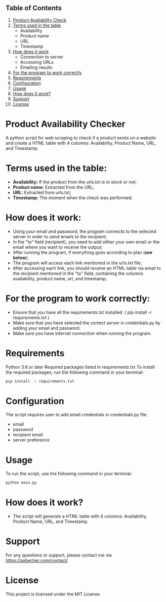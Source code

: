 ## Table of Contents

1. [Product Availability Check](https://github.com/axbecher/Automation-scripts/tree/main/WebScrapingProductInStock#product-availability-checker)
2. [Terms used in the table](https://github.com/axbecher/Automation-scripts/tree/main/WebScrapingProductInStock#terms-used-in-the-table)
   - Availability
   - Product name
   - URL
   - Timestamp
3. [How does it work](https://github.com/axbecher/Automation-scripts/tree/main/WebScrapingProductInStock#how-does-it-work)
   - Connection to server
   - Accessing URLs
   - Emailing results
4. [For the program to work correctly](https://github.com/axbecher/Automation-scripts/tree/main/WebScrapingProductInStock#for-the-program-to-work-correctly)
5. [Requirements](https://github.com/axbecher/Automation-scripts/tree/main/WebScrapingProductInStock#requirements)
6. [Configuration](https://github.com/axbecher/Automation-scripts/tree/main/WebScrapingProductInStock#configuration)
7. [Usage](https://github.com/axbecher/Automation-scripts/tree/main/WebScrapingProductInStock#usage)
8. [How does it work?](https://github.com/axbecher/Automation-scripts/tree/main/WebScrapingProductInStock#how-does-it-work-1)
9. [Support](https://github.com/axbecher/Automation-scripts/tree/main/WebScrapingProductInStock#support)
10. [License](https://github.com/axbecher/Automation-scripts/tree/main/WebScrapingProductInStock#license)

# Product Availability Checker
A python script for web scraping to check if a product exists on a website and create a HTML table with 4 columns: Availability, Product Name, URL, and Timestamp.

# Terms used in the table:
- **Availability:** If the product from the urls.txt is in stock or not;
- **Product name:** Extracted from the URL;
- **URL:** Extracted from urls.txt;
- **Timestamp:** The moment when the check was performed;

# How does it work:

- Using your email and password, the program connects to the selected server in order to send emails to the recipient;
- In the "to" field (recipient), you need to add either your own email or the email where you want to receive the output;
- After running the program, if everything goes according to plan (**see below**);
- The program will access each link mentioned in the urls.txt file;
- After accessing each link, you should receive an HTML table via email to the recipient mentioned in the "to" field, containing the columns availability, product name, url, and timestamp;

# For the program to work correctly:
- Ensure that you have all the requirements.txt installed. ( pip install -r requirements.txt )
- Make sure that you have selected the correct server in credentials.py by adding your email and password.
- Make sure you have internet connection when running the program.

# Requirements

Python 3.6 or later
Required packages listed in requirements.txt
To install the required packages, run the following command in your terminal:

```sh
pip install -r requirements.txt
```
# Configuration

The script requires user to add email credentials in credentials.py file.

- email
- password
- recipient email
- server preference

# Usage
To run the script, use the following command in your terminal:
```sh
python main.py
```

# How does it work?
- The script will generate a HTML table with 4 columns: Availability, Product Name, URL, and Timestamp.


# Support
For any questions or support, please contact me via https://axbecher.com/contact/

# License
This project is licensed under the MIT License.
